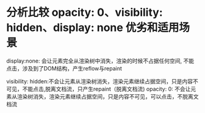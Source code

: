 # 分析比较 opacity: 0、visibility: hidden、display: none 优劣和适用场景



display:none: 会让元素完全从渲染树中消失，渲染的时候不占据任何空间, 不能点击，涉及到了DOM结构，产生reflow与repaint

visibility: hidden:不会让元素从渲染树消失，渲染元素继续占据空间，只是内容不可见，不能点击,脱离文档流，只产生repaint（脱离文档流)
opacity: 0: 不会让元素从渲染树消失，渲染元素继续占据空间，只是内容不可见，可以点击，不脱离文档流
